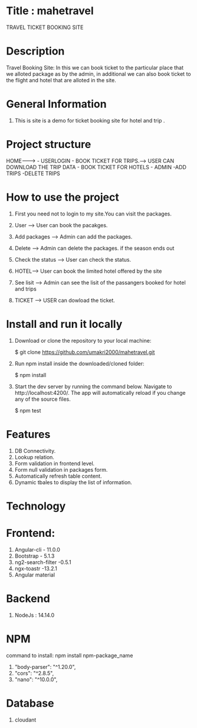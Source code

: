 # Title : mahetravel

TRAVEL TICKET BOOKING SITE

# Description

Travel Booking Site:
 In this we can book ticket to the particular place that we alloted package as 
  by the admin, in additional we can also book ticket to the flight and hotel that are alloted in the site.

# General Information

1.  This is site is a demo for ticket booking site for hotel and trip .


# Project structure

                         
              
 HOME---> - USERLOGIN
              - BOOK TICKET FOR TRIPS.--> USER CAN DOWNLOAD THE TRIP DATA
              - BOOK TICKET FOR HOTELS
          - ADMIN
               -ADD TRIPS
               -DELETE TRIPS
                                 
              
              
# How to use the project

1.  First you need not to login to my site.You can visit the packages.

2.  User --> User can book the pacakges.

3.  Add packages --> Admin can add the packages.

4.  Delete  -->  Admin can delete the packages. if the season ends out

5.  Check the status --> User can  check the status.

6.  HOTEL--> User can book the limited hotel offered by the site

7. See lisit --> Admin can see the lisit of the passangers booked for hotel and trips
8. TICKET  --> USER can dowload the ticket.

# Install and run it locally

1.  Download or clone the repository to your local machine:

    $ git clone https://github.com/umakri2000/mahetravel.git

2.  Run npm install inside the downloaded/cloned folder:

    $ npm install

3.  Start the dev server by running the command below. Navigate to http://localhost:4200/.
    The app will automatically reload if you change any of the source files.

    $ npm test

# Features

1. DB Connectivity.
2. Lookup relation.
3. Form validation in frontend level.
4. Form null validation in packages form.
5. Automatically refresh table content.
6. Dynamic tbales to display the list of information.

# Technology

# Frontend:

1. Angular-cli - 11.0.0
2. Bootstrap - 5.1.3
3. ng2-search-filter -0.5.1
4. ngx-toastr -13.2.1
5. Angular material

# Backend

1. NodeJs : 14.14.0

# NPM

command to install: npm install npm-package_name

1. "body-parser": "^1.20.0",
2. "cors": "^2.8.5",
3. "nano": "^10.0.0",


# Database

1. cloudant
